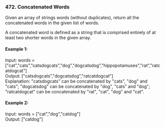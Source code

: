 ### 472. Concatenated Words

Given an array of strings words (without duplicates), return all the concatenated words in the given list of words.

A concatenated word is defined as a string that is comprised entirely of at least two shorter words in the given array.


#### Example 1:

Input: words = ["cat","cats","catsdogcats","dog","dogcatsdog","hippopotamuses","rat","ratcatdogcat"] <br/>
Output: ["catsdogcats","dogcatsdog","ratcatdogcat"]<br/>
Explanation: "catsdogcats" can be concatenated by "cats", "dog" and "cats"; 
"dogcatsdog" can be concatenated by "dog", "cats" and "dog"; 
"ratcatdogcat" can be concatenated by "rat", "cat", "dog" and "cat".

#### Example 2:

Input: words = ["cat","dog","catdog"]<br/>
Output: ["catdog"]
